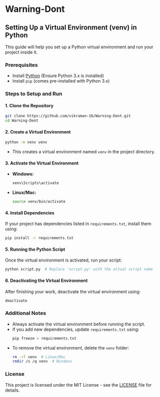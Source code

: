 # Warning-Dont

## Setting Up a Virtual Environment (venv) in Python

This guide will help you set up a Python virtual environment and run your project inside it.

### Prerequisites
- Install [Python](https://www.python.org/downloads/) (Ensure Python 3.x is installed)
- Install `pip` (comes pre-installed with Python 3.x)

### Steps to Setup and Run

#### 1. Clone the Repository
```sh
git clone https://github.com/vikraman-16/Warning-Dont.git
cd Warning-Dont
```

#### 2. Create a Virtual Environment
```sh
python -m venv venv
```
- This creates a virtual environment named `venv` in the project directory.

#### 3. Activate the Virtual Environment
- **Windows:**
  ```sh
  venv\Scripts\activate
  ```
- **Linux/Mac:**
  ```sh
  source venv/bin/activate
  ```

#### 4. Install Dependencies
If your project has dependencies listed in `requirements.txt`, install them using:
```sh
pip install -r requirements.txt
```

#### 5. Running the Python Script
Once the virtual environment is activated, run your script:
```sh
python script.py  # Replace 'script.py' with the actual script name
```

#### 6. Deactivating the Virtual Environment
After finishing your work, deactivate the virtual environment using:
```sh
deactivate
```

### Additional Notes
- Always activate the virtual environment before running the script.
- If you add new dependencies, update `requirements.txt` using:
  ```sh
  pip freeze > requirements.txt
  ```
- To remove the virtual environment, delete the `venv` folder:
  ```sh
  rm -rf venv  # Linux/Mac
  rmdir /s /q venv  # Windows
  ```

### License
This project is licensed under the MIT License - see the [LICENSE](LICENSE) file for details.

